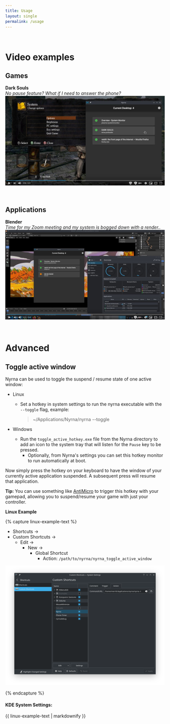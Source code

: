 ```yaml
---
title: Usage
layout: single
permalink: /usage
---
```



<br>


# Video examples

## Games

**Dark Souls**  
*No pause feature? What if I need to answer the phone?*  
[![Dark Souls example](../assets/images/demo-dark-souls.jpg)](https://www.youtube.com/watch?v=9OESJGBEmOY)


<br>


## Applications

**Blender**  
*Time for my Zoom meeting and my system is bogged down with a render..*  
[![Blender example](../assets/images/demo-blender.jpg)](https://www.youtube.com/watch?v=Q2Pn1VA-2YA)


<br>


# Advanced

## Toggle active window

Nyrna can be used to toggle the suspend / resume state of one active window:

- Linux
  - Set a hotkey in system settings to run the nyrna executable with the
    `--toggle` flag, example:
    > ~/Applications/Nyrna/nyrna --toggle

- Windows
  - Run the `toggle_active_hotkey.exe` file from the Nyrna directory to add an
    icon to the system tray that will listen for the `Pause` key to be pressed.
    - Optionally, from Nyrna's settings you can set this hotkey monitor to run
      automatically at boot.

Now simply press the hotkey on your keyboard to have the window of your
currently active application suspended. A subsequent press will resume that
application.

**Tip:** You can use something like
[AntiMicro](https://github.com/AntiMicro/antimicro) to trigger this hotkey with
your gamepad, allowing you to suspend/resume your game with just your controller.


**Linux Example**

{% capture linux-example-text %}
- Shortcuts ->
- Custom Shortcuts ->
  - Edit ->
    - New ->
      - Global Shortcut
        - Action: `/path/to/nyrna/nyrna_toggle_active_window`

![KDE custom shortcut](../assets/images/custom-shortcut-linux-kde.png)

{% endcapture %}

<div class="notice--info">
  <h4 class="no_toc">KDE System Settings:</h4>
  {{ linux-example-text | markdownify }}
</div>
